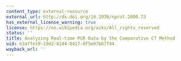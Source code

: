 ```yaml
---
content_type: external-resource
external_url: http://dx.doi.org/10.1038/nprot.2008.73
has_external_license_warning: true
license: https://en.wikipedia.org/wiki/All_rights_reserved
status: ''
title: Analyzing Real-time PCR Data by the Comparative CT Method
uid: e3affe19-19d2-4144-8417-0f5e67b67f44
wayback_url: ''
---
```

